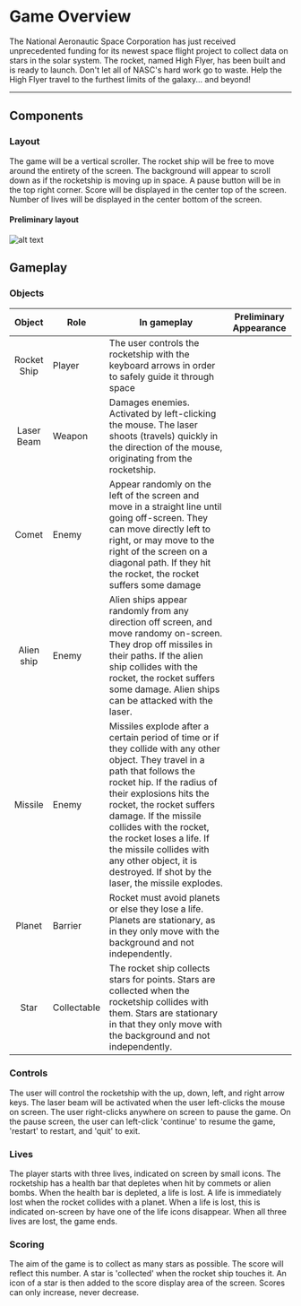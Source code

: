 # Game Overview
The National Aeronautic Space Corporation has just received unprecedented funding for its newest space flight project to collect data on stars in the solar system. The rocket, named High Flyer, has been built and is ready to launch. Don't let all of NASC's hard work go to waste. Help the High Flyer travel to the furthest limits of the galaxy... and beyond!

----
## Components

### Layout
The game will be a vertical scroller. The rocket ship will be free to move around the entirety of the screen. The background will appear to scroll down as if the rocketship is moving up in space. A pause button will be in the top right corner. Score will be displayed in the center top of the screen. Number of lives will be displayed in the center bottom of the screen.

#### Preliminary layout

![alt text](http://octodex.github.com/images/Professortocat_v2.png "Storyboarding High Flyer")


## Gameplay


### Objects
| Object        | Role          | In gameplay          | Preliminary Appearance |
|:-------------:|---------------|----------------------|----------------------|
| Rocket Ship   | Player        | The user controls the rocketship with the keyboard arrows in order to safely guide it through space       |
| Laser Beam   | Weapon        | Damages enemies. Activated by left-clicking the mouse. The laser shoots (travels) quickly in the direction of the mouse, originating from the rocketship.|
| Comet        | Enemy         | Appear randomly on the left of the screen and move in a straight line until going off-screen. They can move directly left to right, or may move to the right of the screen on a diagonal path. If they hit the rocket, the rocket suffers some damage |
| Alien ship    | Enemy         | Alien ships appear randomly from any direction off screen, and move randomy on-screen. They drop off missiles in their paths. If the alien ship collides with the rocket, the rocket suffers some damage. Alien ships can be attacked with the laser. |
| Missile        | Enemy        | Missiles explode after a certain period of time or if they collide with any other object. They travel in a path that follows the rocket hip. If the radius of their explosions hits the rocket, the rocket suffers damage. If the missile collides with the rocket, the rocket loses a life. If the missile collides with any other object, it is destroyed. If shot by the laser, the missile explodes.|
| Planet       | Barrier       | Rocket must avoid planets or else they lose a life. Planets are stationary, as in they only move with the background and not independently. |
| Star        | Collectable   | The rocket ship collects stars for points. Stars are collected when the rocketship collides with them. Stars are stationary in that they only move with the background and not independently. |

### Controls

The user will control the rocketship with the up, down, left, and right arrow keys. The laser beam will be activated when the user left-clicks the mouse on screen. The user right-clicks anywhere on screen to pause the game. On the pause screen, the user can left-click 'continue' to resume the game, 'restart' to restart, and 'quit' to exit.

### Lives
The player starts with three lives, indicated on screen by small icons. The rocketship has a health bar that depletes when hit by commets or alien bombs. When the health bar is depleted, a life is lost. A life is immediately lost when the rocket collides with a planet. When a life is lost, this is indicated on-screen by have one of the life icons disappear. When all three lives are lost, the game ends.

###  Scoring
The aim of the game is to collect as many stars as possible. The score will reflect this number. A star is 'collected' when the rocket ship touches it. An icon of a star is then added to the score display area of the screen. Scores can only increase, never decrease.
